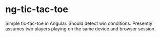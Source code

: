 # ng-tic-tac-toe

Simple tic-tac-toe in Angular. Should detect win conditions. Presently assumes two players playing on the same device and browser session.
